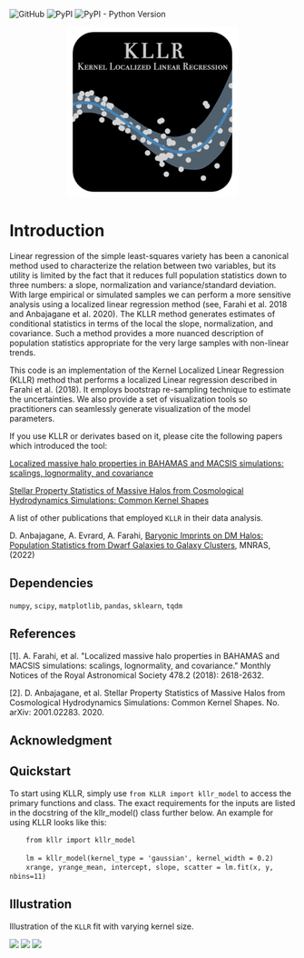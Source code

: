 ![GitHub](https://img.shields.io/github/license/afarahi/kllr)
![PyPI](https://img.shields.io/pypi/v/kllr)
![PyPI - Python Version](https://img.shields.io/pypi/pyversions/kllr)

<p align="center">
  <img src="logo.png" width="300" title="logo">
</p>

# Introduction

 
Linear regression of the simple least-squares variety has been a canonical method used to characterize
 the relation between two variables, but its utility is limited by the fact that it reduces full 
 population statistics down to three numbers: a slope, normalization and variance/standard deviation.
 With large empirical or simulated samples we can perform a more sensitive analysis
 using a localized linear regression method (see, Farahi et al. 2018 and Anbajagane et al. 2020).
 The KLLR method generates estimates of conditional statistics in terms of the local the slope, normalization,
 and covariance. Such a method provides a more nuanced description of population statistics appropriate
 for the very large samples with non-linear trends.

This code is an implementation of the Kernel Localized Linear Regression (KLLR) method 
that performs a localized Linear regression described in Farahi et al. (2018). It employs 
bootstrap re-sampling technique to estimate the uncertainties. We also provide a set of visualization
tools so practitioners can seamlessly generate visualization of the model parameters.

If you use KLLR or derivates based on it, please cite the following papers which introduced the tool:

[Localized massive halo properties in BAHAMAS and MACSIS simulations: scalings, lognormality, and covariance](https://academic.oup.com/mnras/article-abstract/478/2/2618/4993329)

[Stellar Property Statistics of Massive Halos from Cosmological Hydrodynamics Simulations: Common Kernel Shapes](https://arxiv.org/abs/2001.02283)

A list of other publications that employed `KLLR` in their data analysis.

D. Anbajagane, A. Evrard, A. Farahi, [Baryonic Imprints on DM Halos: Population Statistics from Dwarf Galaxies to Galaxy Clusters](https://arxiv.org/abs/2109.02713), MNRAS, (2022)

## Dependencies

`numpy`, `scipy`,  `matplotlib`, `pandas`, `sklearn`, `tqdm`

## References

[1]. A. Farahi, et al. "Localized massive halo properties in BAHAMAS and MACSIS simulations: scalings, lognormality, and covariance." Monthly Notices of the Royal Astronomical Society 478.2 (2018): 2618-2632.

[2]. D. Anbajagane, et al. Stellar Property Statistics of Massive Halos from Cosmological Hydrodynamics Simulations: Common Kernel Shapes. No. arXiv: 2001.02283. 2020.


## Acknowledgment


## Quickstart

To start using KLLR, simply use `from KLLR import kllr_model` to
access the primary functions and class. The exact requirements for the inputs are
listed in the docstring of the kllr_model() class further below.
An example for using KLLR looks like this:

                                                                        
        from kllr import kllr_model                                       
                                                                          
        lm = kllr_model(kernel_type = 'gaussian', kernel_width = 0.2)     
        xrange, yrange_mean, intercept, slope, scatter = lm.fit(x, y, nbins=11)                                   
                                                                          
    
## Illustration 

Illustration of the `KLLR` fit with varying kernel size. 


<img src="./animation.gif" width="300" /> <img src="./animation_2.gif" width="300" /> <img src="./animation_3.gif" width="300" />




